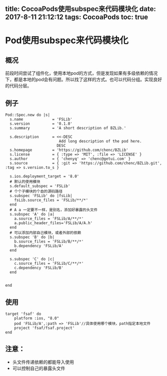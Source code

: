 title: CocoaPods使用subspec来代码模块化
date: 2017-8-11 21:12:12
tags: CocoaPods
toc: true
---

# Pod使用subspec来代码模块化

## 概况
前段时间尝试了组件化，使用本地pod的方式，但是发现如果有多级依赖的情况下，都是本地的pod会有问题。所以找了这样的方式。也可以代码分组。实现良好的代码分层。


<!--more-->


## 例子

```
Pod::Spec.new do |s|
  s.name             = 'FSLib'
  s.version          = '0.1.0'
  s.summary          = 'A short description of BZLib.'

  s.description      = <<-DESC
                        Add long description of the pod here.
                       DESC
  s.homepage         = 'https://github.com/chenc/BZLib'
  s.license          = { :type => 'MIT', :file => 'LICENSE' }
  s.author           = { 'chenyq' => 'chenc@getui.com' }
  s.source           = { :git => 'https://github.com/chenc/BZLib.git', :tag => s.version.to_s }
  
  s.ios.deployment_target = '8.0'
  # 默认的使用模块
  s.default_subspec = 'FSLib'
  # 个个子模块的个自的源码路径
  s.subspec 'FSLib' do |fsLib|
    fsLib.source_files = 'FSLib/**/*'
  end
  # A a 一定要不一样，是别名，添加好暴露的头文件
  s.subspec 'A' do |a|
    a.source_files = 'FSLib/A/**/*'
    a.public_header_files='FSLib/A/A.h'
  end
  # 可以添加内部自己模块，或者外部的依赖
  s.subspec 'B' do |b|
    b.source_files = 'FSLib/B/**/*'
    b.dependency 'FSLib/A'
  end

  s.subspec 'C' do |c|
    c.source_files = 'FSLib/C/**/*'
    c.dependency 'FSLib/B'
  end


end
```

## 使用

```
target 'fsaf' do
	platform :ios, "8.0"
    pod 'FSLib/A',:path => 'FSLib'//具体使用哪个模块，path指定本地文件
    project 'fsaf/fsaf.project'
end
```

## 注意：
* 头文件传递依赖的都能导入使用
* 可以控制自己的暴露头文件

